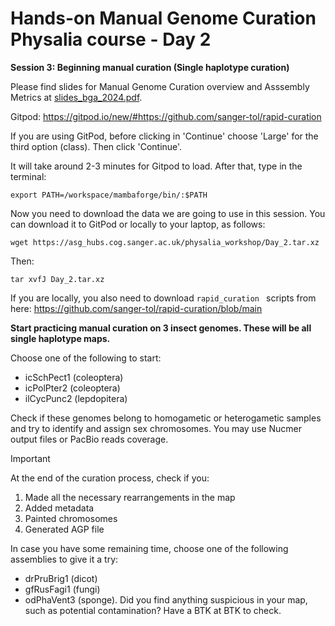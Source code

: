 # Hands-on Manual Genome Curation Physalia course - Day 2

**Session 3: Beginning manual curation (Single haplotype curation)**

Please find slides for Manual Genome Curation overview and Asssembly Metrics at [slides_bga_2024.pdf](slides_bga_2024.pdf).

Gitpod: https://gitpod.io/new/#https://github.com/sanger-tol/rapid-curation

If you are using GitPod, before clicking in 'Continue' choose 'Large' for the third option (class). Then click 'Continue'.

It will take around 2-3 minutes for Gitpod to load. After that, type in the terminal: 

```
export PATH=/workspace/mambaforge/bin/:$PATH

```

Now you need to download the data we are going to use in this session. You can download it to GitPod or locally to your laptop, as follows:


```
wget https://asg_hubs.cog.sanger.ac.uk/physalia_workshop/Day_2.tar.xz
```

Then:

```
tar xvfJ Day_2.tar.xz
```

If you are locally, you also need to download ```rapid_curation ``` scripts from here: https://github.com/sanger-tol/rapid-curation/blob/main


**Start practicing manual curation on 3 insect genomes. These will be all single haplotype maps.**

Choose one of the following to start:

- icSchPect1 (coleoptera)
- icPolPter2 (coleoptera)
- ilCycPunc2 (lepdopitera)

Check if these genomes belong to homogametic or heterogametic samples and try to identify and assign sex chromosomes. You may use Nucmer output files or PacBio reads coverage.

> [!IMPORTANT]
> At the end of the curation process, check if you:
> 1. Made all the necessary rearrangements in the map
> 2. Added metadata
> 3. Painted chromosomes
> 4. Generated AGP file

In case you have some remaining time, choose one of the following assemblies to give it a try:
- drPruBrig1 (dicot)
- gfRusFagi1 (fungi)
- odPhaVent3 (sponge). Did you find anything suspicious in your map, such as potential contamination? Have a BTK at BTK to check.
